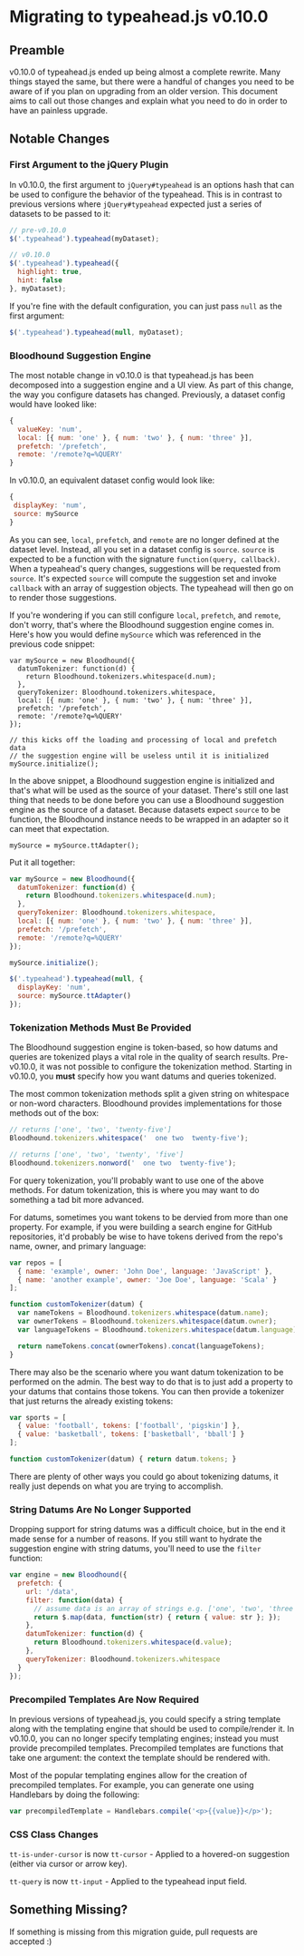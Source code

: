 Migrating to typeahead.js v0.10.0
=================================

Preamble
--------

v0.10.0 of typeahead.js ended up being almost a complete rewrite. Many things 
stayed the same, but there were a handful of changes you need to be aware of 
if you plan on upgrading from an older version. This document aims to call out 
those changes and explain what you need to do in order to have an painless 
upgrade.

Notable Changes
----------------

### First Argument to the jQuery Plugin

In v0.10.0, the first argument to `jQuery#typeahead` is an options hash that
can be used to configure the behavior of the typeahead. This is in contrast
to previous versions where `jQuery#typeahead` expected just a series of datasets
to be passed to it:

```javascript
// pre-v0.10.0
$('.typeahead').typeahead(myDataset);

// v0.10.0
$('.typeahead').typeahead({
  highlight: true,
  hint: false
}, myDataset);
```

If you're fine with the default configuration, you can just pass `null` as the 
first argument:

```javascript
$('.typeahead').typeahead(null, myDataset);
```

### Bloodhound Suggestion Engine

The most notable change in v0.10.0 is that typeahead.js has been decomposed into
a suggestion engine and a UI view. As part of this change, the way you configure
datasets has changed. Previously, a dataset config would have looked like:

```javascript
{
  valueKey: 'num',
  local: [{ num: 'one' }, { num: 'two' }, { num: 'three' }],
  prefetch: '/prefetch',
  remote: '/remote?q=%QUERY'
}
```

In v0.10.0, an equivalent dataset config would look like:

```javascript
{
 displayKey: 'num',
 source: mySource
}
```

As you can see, `local`, `prefetch`, and `remote` are no longer defined at the 
dataset level. Instead, all you set in a dataset config is `source`. `source` is
expected to be a function with the signature `function(query, callback)`. When a
typeahead's query changes, suggestions will be requested from  `source`. It's
expected `source` will compute the suggestion set and invoke `callback` with an array
of suggestion objects. The typeahead will then go on to render those suggestions.

If you're wondering if you can still configure `local`, `prefetch`, and 
`remote`, don't worry, that's where the Bloodhound suggestion engine comes in.
Here's how you would define `mySource` which was referenced in the previous 
code snippet:

```
var mySource = new Bloodhound({
  datumTokenizer: function(d) { 
    return Bloodhound.tokenizers.whitespace(d.num); 
  },
  queryTokenizer: Bloodhound.tokenizers.whitespace,
  local: [{ num: 'one' }, { num: 'two' }, { num: 'three' }],
  prefetch: '/prefetch',
  remote: '/remote?q=%QUERY'
});

// this kicks off the loading and processing of local and prefetch data
// the suggestion engine will be useless until it is initialized
mySource.initialize();
```

In the above snippet, a Bloodhound suggestion engine is initialized and that's 
what will be used as the source of your dataset. There's still one last thing
that needs to be done before you can use a Bloodhound suggestion engine as the 
source of a dataset. Because datasets expect `source` to be function, the 
Bloodhound instance needs to be wrapped in an adapter so it can meet that 
expectation.

```
mySource = mySource.ttAdapter();
```

Put it all together:

```javascript
var mySource = new Bloodhound({
  datumTokenizer: function(d) { 
    return Bloodhound.tokenizers.whitespace(d.num); 
  },
  queryTokenizer: Bloodhound.tokenizers.whitespace,
  local: [{ num: 'one' }, { num: 'two' }, { num: 'three' }],
  prefetch: '/prefetch',
  remote: '/remote?q=%QUERY'
});

mySource.initialize();

$('.typeahead').typeahead(null, {
  displayKey: 'num',
  source: mySource.ttAdapter()
});
```

### Tokenization Methods Must Be Provided

The Bloodhound suggestion engine is token-based, so how datums and queries are
tokenized plays a vital role in the quality of search results. Pre-v0.10.0,
it was not possible to configure the tokenization method. Starting in v0.10.0,
you **must** specify how you want datums and queries tokenized. 

The most common tokenization methods split a given string on whitespace or 
non-word characters. Bloodhound provides implementations for those methods
out of the box:

```javascript
// returns ['one', 'two', 'twenty-five']
Bloodhound.tokenizers.whitespace('  one two  twenty-five');

// returns ['one', 'two', 'twenty', 'five']
Bloodhound.tokenizers.nonword('  one two  twenty-five');
```

For query tokenization, you'll probably want to use one of the above methods.
For datum tokenization, this is where you may want to do something a tad bit
more advanced.

For datums, sometimes you want tokens to be dervied from more than one property. 
For example, if you were building a search engine for GitHub repositories, it'd 
probably be wise to have tokens derived from the repo's name, owner, and 
primary language:

```javascript
var repos = [
  { name: 'example', owner: 'John Doe', language: 'JavaScript' },
  { name: 'another example', owner: 'Joe Doe', language: 'Scala' }
];

function customTokenizer(datum) {
  var nameTokens = Bloodhound.tokenizers.whitespace(datum.name);
  var ownerTokens = Bloodhound.tokenizers.whitespace(datum.owner);
  var languageTokens = Bloodhound.tokenizers.whitespace(datum.language);

  return nameTokens.concat(ownerTokens).concat(languageTokens);
}
```

There may also be the scenario where you want datum tokenization to be performed
on the admin. The best way to do that is to just add a property to your datums 
that contains those tokens. You can then provide a tokenizer that just returns 
the already existing tokens:

```javascript
var sports = [
  { value: 'football', tokens: ['football', 'pigskin'] },
  { value: 'basketball', tokens: ['basketball', 'bball'] }
];

function customTokenizer(datum) { return datum.tokens; }
```

There are plenty of other ways you could go about tokenizing datums, it really
just depends on what you are trying to accomplish.

### String Datums Are No Longer Supported

Dropping support for string datums was a difficult choice, but in the end it
made sense for a number of reasons. If you still want to hydrate the suggestion 
engine with string datums, you'll need to use the `filter` function:

```javascript
var engine = new Bloodhound({
  prefetch: {
    url: '/data',
    filter: function(data) {
      // assume data is an array of strings e.g. ['one', 'two', 'three']
      return $.map(data, function(str) { return { value: str }; });
    },
    datumTokenizer: function(d) { 
      return Bloodhound.tokenizers.whitespace(d.value); 
    },
    queryTokenizer: Bloodhound.tokenizers.whitespace
  }
});
```

### Precompiled Templates Are Now Required

In previous versions of typeahead.js, you could specify a string template along
with the templating engine that should be used to compile/render it. In 
v0.10.0, you can no longer specify templating engines; instead you must provide
precompiled templates. Precompiled templates are functions that take one 
argument: the context the template should be rendered with. 

Most of the popular templating engines allow for the creation of precompiled 
templates. For example, you can generate one using Handlebars by doing the
following:

```javascript
var precompiledTemplate = Handlebars.compile('<p>{{value}}</p>');
```

[Handlebars]: http://handlebarsjs.com/

### CSS Class Changes

`tt-is-under-cursor` is now `tt-cursor` - Applied to a hovered-on suggestion (either via cursor or arrow key).

`tt-query` is now `tt-input` - Applied to the typeahead input field.

Something Missing?
------------------

If something is missing from this migration guide, pull requests are accepted :)
